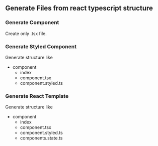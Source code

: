 ## Generate Files from react typescript structure

### Generate Component

Create only .tsx file.

### Generate Styled Component

Generate structure like

- component
  - index
  - component.tsx
  - component.styled.ts

### Generate React Template

Generate structure like

- component
  - index
  - component.tsx
  - component.styled.ts
  - components.state.ts
